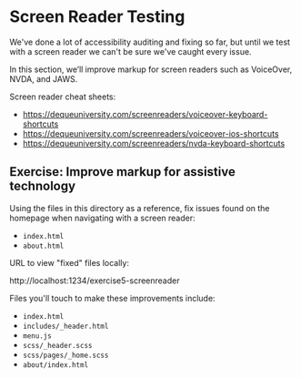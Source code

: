 # Screen Reader Testing

We've done a lot of accessibility auditing and fixing so far, but until we test with a screen reader we can't be sure we've caught every issue.

In this section, we’ll improve markup for screen readers such as VoiceOver, NVDA, and JAWS.

Screen reader cheat sheets:

- https://dequeuniversity.com/screenreaders/voiceover-keyboard-shortcuts
- https://dequeuniversity.com/screenreaders/voiceover-ios-shortcuts
- https://dequeuniversity.com/screenreaders/nvda-keyboard-shortcuts

## Exercise: Improve markup for assistive technology

Using the files in this directory as a reference, fix issues found on the homepage when navigating with a screen reader:

- `index.html`
- `about.html`

URL to view "fixed" files locally:

http://localhost:1234/exercise5-screenreader

Files you'll touch to make these improvements include:

- `index.html`
- `includes/_header.html`
- `menu.js`
- `scss/_header.scss`
- `scss/pages/_home.scss`
- `about/index.html`
